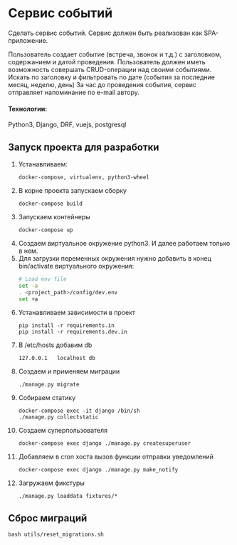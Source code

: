 # Сервис событий

Сделать сервис событий. Сервис должен быть реализован как SPA-приложение.

Пользователь создает событие (встреча, звонок и т.д.) с заголовком, содержанием и датой проведения. Пользователь должен иметь возможность совершать CRUD-операции над своими событиями. Искать по заголовку и фильтровать по дате (события за последние месяц, неделю, день) 
За час до проведения события, сервис отправляет напоминание по e-mail автору.

#### Технологии: ####

Python3, Django, DRF, vuejs, postgresql

## Запуск проекта для разработки
1. Устанавливаем:
    ```
    docker-compose, virtualenv, python3-wheel
    ```
1. В корне проекта запускаем сборку
    ```
    docker-compose build
    ```
1. Запускаем контейнеры
    ```
    docker-compose up
    ```
1. Создаем виртуальное окружение python3. И далее работаем только в нем.
1. Для загрузки переменных окружения нужно добавить в конец bin/activate виртуального окружения:
    ```bash
    # Load env file
    set -a
    . <project_path>/config/dev.env
    set +a
    ```
1. Устанавливаем зависимости в проект
    ```
    pip install -r requirements.in
    pip install -r requirements.dev.in
    ```
1. В /etc/hosts добавим db
    ```
    127.0.0.1	localhost db
    ```
1. Создаем и применяем миграции
    ```
    ./manage.py migrate
    ```
1. Собираем статику
    ```
   docker-compose exec -it django /bin/sh
   ./manage.py collectstatic
    ```
1. Создаем суперпользователя
    ```
    docker-compose exec django ./manage.py createsuperuser
    ```
1. Добавляем в cron хоста вызов функции отправки уведомлений
    ```
    docker-compose exec django ./manage.py make_notify
    ```
1. Загружаем фикстуры
    ```
    ./manage.py loaddata fixtures/*
    ```

## Сброс миграций
```shell script
bash utils/reset_migrations.sh
```
